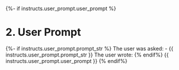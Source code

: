 {%- if instructs.user_prompt.user_prompt %}

# 2. User Prompt
{%- if instructs.user_prompt.prompt_str %}
The user was asked:
    - {{ instructs.user_prompt.prompt_str }}
The user wrote:
{% endif%}
{{ instructs.user_prompt.user_prompt }}
{% endif%}